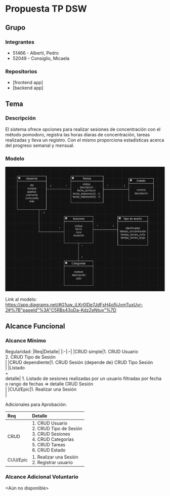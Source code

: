 # Propuesta TP DSW

## Grupo
### Integrantes
* 51466 - Alberti, Pedro
* 52049 - Consiglio, Micaela

### Repositorios
* [frontend app]
* [backend app]

## Tema
### Descripción
El sistema ofrece opciones para realizar sesiones de concentración con el método pomodoro, registra las horas diaras de concentración, tareas realizadas y lleva un registro. Con el mismo proporciona estadísticas acerca del progreso semanal y mensual.

### Modelo
![Modelo del Dominio](https://github.com/p-alberti/tp-dsw/blob/main/imgs/Modelo%20del%20Dominio.png)

Link al modelo: https://app.diagrams.net/#G1uw_iLKr0lDe7JdFsH4q5jJvmTuxUvr-2#%7B"pageId"%3A"C5RBs43oDa-KdzZeNtuy"%7D

## Alcance Funcional 

### Alcance Mínimo

Regularidad:
|Req|Detalle|
|:-|:-|
|CRUD simple|1. CRUD Usuario<br>2. CRUD Tipo de Sesión<br>|
|CRUD dependiente|1. CRUD Sesión {depende de} CRUD Tipo Sesión<br>|
|Listado<br>+<br>detalle| 1. Listado de sesiones realizadas por un usuario filtradas por fecha o rango de fechas => detalle CRUD Sesión<br>|
|CUU/Epic|1. Realizar una Sesión<br>|


Adicionales para Aprobación:
 
|Req|Detalle|
|:-|:-|
|CRUD |1. CRUD Usuario<br>2. CRUD Tipo de Sesión<br>3. CRUD Sesiones<br>4. CRUD Categorías<br>5. CRUD Tareas<br>6. CRUD Estado<br>|
|CUU/Epic|1. Realizar una Sesión<br>2. Registrar usuario<br>|



### Alcance Adicional Voluntario
 
 <Aún no disponible>

